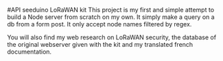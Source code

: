 #API seeduino LoRaWAN kit
This project is my first and simple attempt to build a Node server from scratch on my own. It simply make a query on a db from a form post. It only accept node names filtered by regex.

You will also find my web research on LoRaWAN security, the database of the original webserver given with the kit and my translated french documentation.
